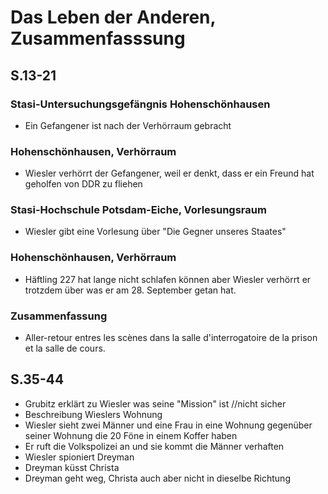 # Das Leben der Anderen, Zusammenfasssung

## S.13-21

### Stasi-Untersuchungsgefängnis Hohenschönhausen
- Ein Gefangener ist nach der Verhörraum gebracht


### Hohenschönhausen, Verhörraum
- Wiesler verhörrt der Gefangener, weil er denkt, dass er ein Freund hat geholfen von DDR zu fliehen


### Stasi-Hochschule Potsdam-Eiche, Vorlesungsraum
- Wiesler gibt eine Vorlesung über "Die Gegner unseres Staates"


### Hohenschönhausen, Verhörraum
- Häftling 227 hat lange nicht schlafen können aber Wiesler verhörrt er trotzdem über was er am 28. September getan hat.


### Zusammenfassung
- Aller-retour entres les scènes dans la salle d'interrogatoire de la prison et la salle de cours.


## S.35-44
- Grubitz erklärt zu Wiesler was seine "Mission" ist //nicht sicher
- Beschreibung Wieslers Wohnung
- Wiesler sieht zwei Männer und eine Frau in eine Wohnung gegenüber seiner Wohnung die 20 Föne in einem Koffer haben
- Er ruft die Volkspolizei an und sie kommt die Männer verhaften
- Wiesler spioniert Dreyman
- Dreyman küsst Christa
- Dreyman geht weg, Christa auch aber nicht in dieselbe Richtung
<!-- weiter gehen von Seite 40 -->
